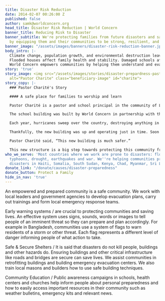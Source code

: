 ```yaml
---
title: Disaster Risk Reduction
date: 2014-02-07 00:26:00 Z
published: false
author: samk@worldconcern.org
head_title: Disaster Risk Reduction | World Concern
banner_title: Reducing Risk to Disaster
banner_subtitle: We're protecting families from future disasters and saving lives
  by equipping them and their communities to be strong, resilient, and better prepared.
banner_image: "/assets/images/banners/disaster-risk-reduction-banner.jpg"
body_intro: |-
  Climate change, population growth, and environmental destruction leave people vulnerable to disasters. Earthquakes, floods, cyclones, droughts and other natural hazards in poor countries lead to tragic loss of life and resources.<br/><br/>
  Flooded houses affect family health and stability. Damaged schools affect students’ ability to learn. Destroyed businesses and livelihoods worsen poverty. Lost crops mean people don’t have enough to eat. Although hazards like earthquakes and hurricanes are not preventable, we can reduce the impact they have on people’s lives.<br/><br/>
  World Concern empowers communities by helping them understand and evaluate their own risks, then develop a plan of how to be prepared. We build strong and resilient communities that are able to stand on their own.
story: 'true'
story_image: <img src="/assets/images/stories/disaster-prepardness-pastor-charite.jpg"
  alt="Pastor Charite" class="beneficiary-image" id="charite">
story_copy: |-
  ### Pastor Charité's Story

  #### A safe place for families to worship and learn

  Pastor Charité is a pastor and school principal in the community of La Pointe, Haiti. His church of 100 people meets faithfully each week in the same local school building where Pastor Charité works. Each day, nine teachers educate the 178 students who attend the school.

  The school building was built by World Concern in partnership with the community. Pastor Charité pointed out the remains of the former school building which sat next to the new one. “The old building was very weak,” he explained.

  Each year, hurricanes sweep over the country, destroying anything in their path. A committee made up of parents, teachers, a school representative, and a local leader identified the construction of a new school/church building as a priority in reducing their vulnerability to disaster.

  Thankfully, the new building was up and operating just in time. Soon after construction finished, a large storm in 2012 destroyed the former building.

  Pastor Charité said, “This new building is much safer.”

  This new structure is a big step towards protecting this community from future disasters.
who_we_serve: 'Most countries where we work are prone to disasters: flooding, hurricanes,
  typhoons, drought, earthquakes and war. We''re helping communities prepare for future
  disasters in Haiti, Somalia, South Sudan, Kenya, Chad, Myanmar, Sri Lanka and Bangladesh.'
donate_link: "/donate/causes/disaster-preparedness"
donate_button: Protect a Family
hide_in_nav: 'true'
---
```


An empowered and prepared community is a safe community.  We work with local leaders and government agencies to develop evacuation plans, carry out trainings and form local emergency response teams.

<div class="panel">
<p><span class="highlight">Early warning systems /</span> are crucial to protecting communities and saving lives.  An effective system uses signs, sounds, words or images to tell people of an imminent threat so they can prepare and plan accordingly.  For example in Bangladesh, communities use a system of flags to warn residents of a storm or other threat.  Each flag represents a different level of danger informing people of what action to take.</p>
<p><span class="highlight">Safe &amp; Secure Shelters /</span> It is said that disasters do not kill people, buildings and other
hazards do. Ensuring buildings and other critical infrastructure like roads and bridges are secure can save lives.  We assist communities in retrofitting buildings and building emergency evacuation centers.  We also train local masons and builders how to use safe building techniques.
</p>
<p><span class="highlight">Community Education /</span> Public awareness campaigns in schools, health centers and churches help inform people about personal preparedness and how to easily access important resources in their community such as weather bulletins, emergency kits and relevant news.
</p>
</div>

